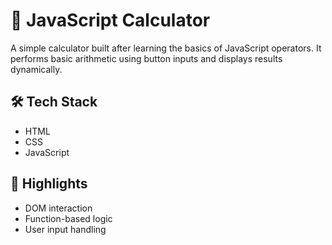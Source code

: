 # 🧮 JavaScript Calculator

A simple calculator built after learning the basics of JavaScript operators. It performs basic arithmetic using button inputs and displays results dynamically.

## 🛠️ Tech Stack

- HTML  
- CSS  
- JavaScript

## 🧠 Highlights

- DOM interaction  
- Function-based logic  
- User input handling

